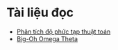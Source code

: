 # Tài liệu đọc
- <a href="readings/AlgorithmAnalysis.md" target="_blank">Phân tích độ phức tạp thuật toán</a>
- <a href="BigOhOmegaTheta.md" target="_blank">Big-Oh Omega Theta</a>